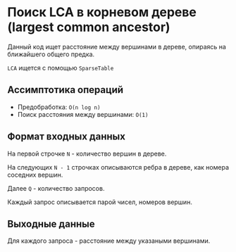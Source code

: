 # Поиск LCA в корневом дереве (largest common ancestor)

Данный код ищет расстояние между вершинами в дереве, опираясь на
ближайшего общего предка.

`LCA` ищется с помощью `SparseTable`

## Ассимптотика операций

* Предобработка: `O(n log n)`
* Поиск расстояния между вершинами: `O(1)`

## Формат входных данных

На первой строчке `N` - количество вершин в дереве.

На следующих `N - 1` строчках описываются ребра в дереве,
как номера соседних вершин.

Далее `Q` - количество запросов.

Каждый запрос описывается парой чисел, номеров вершин.

## Выходные данные

Для каждого запроса - расстояние между указаными вершинами.
